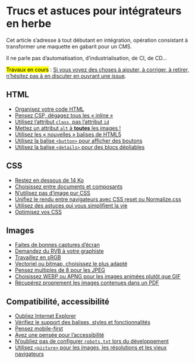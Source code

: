 Trucs et astuces pour intégrateurs en herbe
===========================================

Cet article s’adresse à tout débutant en intégration, opération consistant à transformer une maquette en gabarit pour un CMS.

Il ne parle pas d’automatisation, d’industrialisation, de CI, de CD…

<mark>Travaux en cours</mark> : [Si vous voyez des choses à ajouter, à corriger, à retirer, n’hésitez pas à en discuter en ouvrant une issue](https://github.com/Zigazou/trucs-astuces-integrateurs/issues).

## HTML

- [Organisez votre code HTML](html-web/patron-html.md)
- [Pensez CSP, dégagez tous les « inline »](html-web/csp-inline.md)
- [Utilisez l’attribut `class`, pas l’attribut `id`](html-web/class-vs-id.md)
- [Mettez un attribut `alt` à **toutes** les images !](html-web/attribut-alt.md)
- [Utilisez les « nouvelles » balises de HTML5](html-web/nouvelles-balises.md)
- [Utilisez la balise `<button>` pour afficher des boutons](html-web/button.md)
- [Utilisez la balise `<details>` pour des blocs dépliables](html-web/details.md)

## CSS

- [Restez en dessous de 14 Ko](css-web/barriere-14-ko.md)
- [Choisissez entre documents et composants](css-web/document-vs-composant.md)
- [N’utilisez pas d’image pur CSS](css-web/stop-image-pur-css.md)
- [Unifiez le rendu entre navigateurs avec CSS reset ou Normalize.css](css-web/unifier-rendu.md)
- [Utilisez des astuces qui vous simplifient la vie](css-web/techniques.md)
- [Optimisez vos CSS](css-web/optimisez-vos-css.md)

## Images

- [Faites de bonnes captures d’écran](image-web/captures-ecran.md)
- [Demandez du RVB à votre graphiste](image-web/demandez-du-rvb.md)
- [Travaillez en sRGB](image-web/srgb.md)
- [Vectoriel ou bitmap, choisissez le plus adapté](image-web/vectoriel-bitmap.md)
- [Pensez multiples de 8 pour les JPEG](image-web/jpeg-8x8.md)
- [Choisissez WEBP ou APNG pour les images animées plutôt que GIF](image-web/image-animee.md)
- [Récupérez proprement les images contenues dans un PDF](image-web/pdfimages.md)

## Compatibilité, accessibilité

- [Oubliez Internet Explorer](compatibilite-web/oubliez-internet-explorer.md)
- [Vérifiez le support des balises, styles et fonctionnalités](compatibilite-web/support-fonctionnalite.md)
- [Pensez mobile-first](compatibilite-web/mobile-first.md)
- [Ayez une pensée pour l’accessibilité](compatibilite-web/accessibilite.md)
- [N’oubliez pas de configurer `robots.txt` lors du développement](compatibilite-web/site-construction.md)
- [Utilisez `<picture>` pour les images, les résolutions et les vieux navigateurs](compatibilite-web/nouveaux-formats.md)
